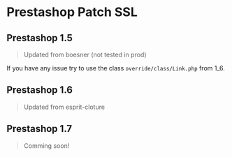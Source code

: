 # Prestashop Patch SSL

## Prestashop 1.5
> Updated from boesner (not tested in prod)

If you have any issue try to use the class `override/class/Link.php` from 1_6.

## Prestashop 1.6
> Updated from esprit-cloture

## Prestashop 1.7
> Comming soon!